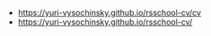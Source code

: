 * https://yuri-vysochinsky.github.io/rsschool-cv/cv
* https://yuri-vysochinsky.github.io/rsschool-cv/
